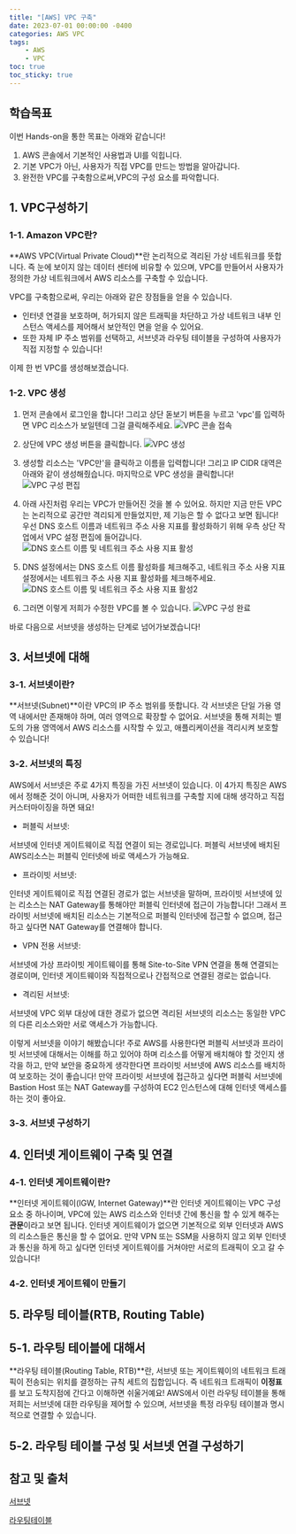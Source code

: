 ```yaml
---
title: "[AWS] VPC 구축"
date: 2023-07-01 00:00:00 -0400
categories: AWS VPC
tags:
    - AWS
    - VPC
toc: true
toc_sticky: true
---
```


## 학습목표

이번 Hands-on을 통한 목표는 아래와 같습니다!

1. AWS 콘솔에서 기본적인 사용법과 UI를 익힙니다.
2. 기본 VPC가 아닌, 사용자가 직접 VPC를 만드는 방법을 알아갑니다.
3. 완전한 VPC를 구축함으로써,VPC의 구성 요소를 파악합니다.

## 1. VPC구성하기

### 1-1. Amazon VPC란?
**AWS VPC(Virtual Private Cloud)**란 논리적으로 격리된 가상 네트워크를 뜻합니다. 즉 눈에 보이지 않는 데이터 센터에 비유할 수 있으며, VPC를 만들어서 사용자가 정의한 가상 네트워크에서 AWS 리소스를 구축할 수 있습니다.

VPC를 구축함으로써, 우리는 아래와 같은 장점들을 얻을 수 있습니다.

- 인터넷 연결을 보호하며, 허가되지 않은 트래픽을 차단하고 가상 네트워크 내부 인스턴스 액세스를 제어해서 보안적인 면을 얻을 수 있어요.
- 또한 자체 IP 주소 범위를 선택하고, 서브넷과 라우팅 테이블을 구성하여 사용자가 직접 지정할 수 있습니다!

이제 한 번 VPC를 생성해보겠습니다.

### 1-2. VPC 생성

1. 먼저 콘솔에서 로그인을 합니다! 그리고 상단 돋보기 버튼을 누르고 'vpc'를 입력하면 VPC 리소스가 보일텐데 그걸 클릭해주세요.
![VPC 콘솔 접속](/assets/2023-06-30-vpc/2023-06-28-13-49-02.png)
    
2. 상단에 VPC 생성 버튼을 클릭합니다.
![VPC 생성](/assets/2023-06-30-vpc/2023-06-28-13-49-17.png)
    
3. 생성할 리소스는 'VPC만'을 클릭하고 이름을 입력합니다! 그리고 IP CIDR 대역은 아래와 같이 생성해줬습니다.
마지막으로 VPC 생성을 클릭합니다!
![VPC 구성 편집](/assets/2023-06-30-vpc/2023-06-28-13-49-44.png)
    
4. 아래 사진처럼 우리는 VPC가 만들어진 것을 볼 수 있어요.
하지만 지금 만든 VPC는 논리적으로 공간만 격리되게 만들었지만, 제 기능은 할 수 없다고 보면 됩니다!
우선 DNS 호스트 이름과 네트워크 주소 사용 지표를 활성화하기 위해 우측 상단 작업에서 VPC 설정 편집에 들어갑니다.
![DNS 호스트 이름 및 네트워크 주소 사용 지표 활성](/assets/2023-06-30-vpc/2023-06-28-13-50-19.png)
    
5. DNS 설정에서는 DNS 호스트 이름 활성화를 체크해주고, 네트워크 주소 사용 지표 설정에서는 네트워크 주소 사용 지표 활성화를 체크해주세요.
![DNS 호스트 이름 및 네트워크 주소 사용 지표 활성2](/assets/2023-06-30-vpc/2023-06-28-13-50-34.png)

6. 그러면 이렇게 저희가 수정한 VPC를 볼 수 있습니다.
![VPC 구성 완료](/assets/2023-06-30-vpc/2023-06-28-13-51-42.png)

바로 다음으로 서브넷을 생성하는 단계로 넘어가보겠습니다!

## 3. 서브넷에 대해

### 3-1. 서브넷이란?
**서브넷(Subnet)**이란 VPC의 IP 주소 범위를 뜻합니다. 각 서브넷은 단일 가용 영역 내에서만 존재해야 하며, 여러 영역으로 확장할 수 없어요.
서브넷을 통해 저희는 별도의 가용 영역에서 AWS 리소스를 시작할 수 있고, 애플리케이션을 격리시켜 보호할 수 있습니다!

### 3-2. 서브넷의 특징
AWS에서 서브넷은 주로 4가지 특징을 가진 서브넷이 있습니다. 이 4가지 특징은 AWS에서 정해준 것이 아니며, 사용자가 어떠한 네트워크를 구축할 지에 대해 생각하고 직접 커스터마이징을 하면 돼요!

- 퍼블릭 서브넷:

서브넷에 인터넷 게이트웨이로 직접 연결이 되는 경로입니다. 퍼블릭 서브넷에 배치된 AWS리소스는 퍼블릭 인터넷에 바로 액세스가 가능해요.

- 프라이빗 서브넷:

인터넷 게이트웨이로 직접 연결된 경로가 없는 서브넷을 말하며, 프라이빗 서브넷에 있는 리소스는 NAT Gateway를 통해야만 퍼블릭 인터넷에 접근이 가능합니다!
그래서 프라이빗 서브넷에 배치된 리소스는 기본적으로 퍼블릭 인터넷에 접근할 수 없으며, 접근하고 싶다면 NAT Gateway를 연결해야 합니다.

- VPN 전용 서브넷:

서브넷에 가상 프라이빗 게이트웨이를 통해 Site-to-Site VPN 연결을 통해 연결되는 경로이며, 인터넷 게이트웨이와 직접적으로나 간접적으로 연결된 경로는 없습니다.

- 격리된 서브넷:

서브넷에 VPC 외부 대상에 대한 경로가 없으면 격리된 서브넷의 리소스는 동일한 VPC의 다른 리소스와만 서로 액세스가 가능합니다.

이렇게 서브넷을 이야기 해봤습니다!
주로 AWS를 사용한다면 퍼블릭 서브넷과 프라이빗 서브넷에 대해서는 이해를 하고 있어야 하며 리소스를 어떻게 배치해야 할 것인지 생각을 하고, 만약 보안을 중요하게 생각한다면 프라이빗 서브넷에 AWS 리소스를 배치하여 보호하는 것이 좋습니다!
만약 프라이빗 서브넷에 접근하고 싶다면 퍼블릭 서브넷에 Bastion Host 또는 NAT Gateway를 구성하여 EC2 인스턴스에 대해 인터넷 액세스를 하는 것이 좋아요.

### 3-3. 서브넷 구성하기

## 4. 인터넷 게이트웨이 구축 및 연결

### 4-1. 인터넷 게이트웨이란?
**인터넷 게이트웨이(IGW, Internet Gateway)**란
인터넷 게이트웨이는 VPC 구성 요소 중 하나이며, VPC에 있는 AWS 리소스와 인터넷 간에 통신을 할 수 있게 해주는 **관문**이라고 보면 됩니다.
인터넷 게이트웨이가 없으면 기본적으로 외부 인터넷과 AWS의 리소스들은 통신을 할 수 없어요. 만약 VPN 또는 SSM을 사용하지 않고 외부 인터넷과 통신을 하게 하고 싶다면 인터넷 게이트웨이를 거쳐야만 서로의 트래픽이 오고 갈 수 있습니다!

### 4-2. 인터넷 게이트웨이 만들기

## 5. 라우팅 테이블(RTB, Routing Table)

## 5-1. 라우팅 테이블에 대해서
**라우팅 테이블(Routing Table, RTB)**란, 서브넷 또는 게이트웨이의 네트워크 트래픽이 전송되는 위치를 결정하는 규칙 세트의 집합입니다. 즉 네트워크 트래픽이 **이정표**를 보고 도착지점에 간다고 이해하면 쉬울거예요!
AWS에서 이런 라우팅 테이블을 통해 저희는 서브넷에 대한 라우팅을 제어할 수 있으며, 서브넷을 특정 라우팅 테이블과 명시적으로 연결할 수 있습니다.


## 5-2. 라우팅 테이블 구성 및 서브넷 연결 구성하기


## 참고 및 출처

[서브넷](https://docs.aws.amazon.com/ko_kr/vpc/latest/userguide/configure-subnets.html)

[라우팅테이블](https://docs.aws.amazon.com/ko_kr/vpc/latest/userguide/VPC_Route_Tables.html)
